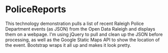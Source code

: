 # PoliceReports
This technology demonstration pulls a list of recent Raleigh Police Department events (as JSON) from the Open Data Raleigh and displays them on a webpage. I'm using jQuery to pull and clean up the JSON before processing, as well as the Google Static Maps API to show the location of the event. Bootstrap wraps it all up and makes it look pretty.

